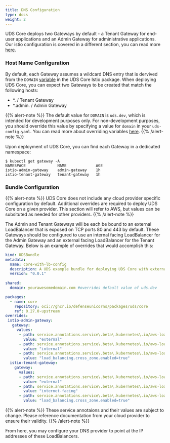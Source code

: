 ```yaml
---
title: DNS Configuration
type: docs
weight: 2
---
```


UDS Core deploys two Gateways by default - a Tenant Gateway for end-user applications and an Admin Gateway for administrative applications. Our istio configuration is covered in a different section, you can read more [here](https://uds.defenseunicorns.com/core/configuration/istio/ingress/).

### Host Name Configuration
By default, each Gateway assumes a wildcard DNS entry that is dervived from the `DOMAIN` [variable](https://github.com/defenseunicorns/uds-core/blob/e624d73f79bd6739b6808fbdbf5ca75ebb7c1d3c/src/istio/zarf.yaml#L8) in the UDS Core Istio package. When deploying UDS Core, you can expect two Gateways to be created that match the following hosts:
- *.<DOMAIN> / Tenant Gateway
- *.admin.<DOMAIN> / Admin Gateway

{{% alert-note %}}
The default value for `DOMAIN` is `uds.dev`, which is intended for development purposes only. For non-development purposes, you should override this value by specifying a value for `domain` in your `uds-config.yaml`. You can read more about overriding variables [here](https://uds.defenseunicorns.com/cli/quickstart-and-usage/#variables-and-configuration). 
{{% /alert-note %}}

Upon deployment of UDS Core, you can find each Gateway in a dedicated namespace:
```cli
$ kubectl get gateway -A
NAMESPACE              NAME             AGE
istio-admin-gateway    admin-gateway    1h
istio-tenant-gateway   tenant-gateway   1h
```

### Bundle Configuration
{{% alert-note %}}
UDS Core does not include any cloud provider specific configuration by default. Additional overrides are required to deploy UDS Core on a given provider. This section will refer to AWS, but values can be subsituted as needed for other providers.
{{% /alert-note %}}

The Admin and Tenant Gateways will be each be bound to an external LoadBalancer that is exposed on TCP ports 80 and 443 by default. These Gateways should be configured to use an internal facing LoadBalancer for the Admin Gateway and an external facing LoadBalancer for the Tenant Gateway. Below is an example of overrides that would accomplish this:
```yaml
kind: UDSBundle
metadata:
  name: core-with-lb-config
  description: A UDS example bundle for deploying UDS Core with external Load Balancer configuration
  version: "0.0.1"
  
shared:
  domain: yourawesomedomain.com #overrides default value of uds.dev

packages:
  - name: core
    repository: oci://ghcr.io/defenseunicorns/packages/uds/core
    ref: 0.27.0-upstream
overrides:
 istio-admin-gateway:
   gateway:
     values:
      - path: service.annotations.service\.beta\.kubernetes\.io/aws-load-balancer-type
        value: "external"
      - path: service.annotations.service\.beta\.kubernetes\.io/aws-load-balancer-scheme
        value: "internal"
      - path: service.annotations.service\.beta\.kubernetes\.io/aws-load-balancer-attributes
        value: "load_balancing.cross_zone.enabled=true"
  istio-tenant-gateway:
    gateway:
      values:
      - path: service.annotations.service\.beta\.kubernetes\.io/aws-load-balancer-type
        value: "external"
      - path: service.annotations.service\.beta\.kubernetes\.io/aws-load-balancer-scheme
        value: "internet-facing"
      - path: service.annotations.service\.beta\.kubernetes\.io/aws-load-balancer-attributes
        value: "load_balancing.cross_zone.enabled=true"        
```
{{% alert-note %}}
These service annotaions and their values are subject to change. Please reference documentation from your cloud provider to ensure their validity.
{{% /alert-note %}}

From here, you may configure your DNS provider to point at the IP addresses of these LoadBalancers.